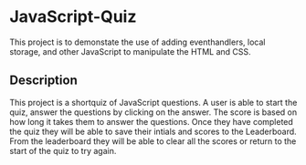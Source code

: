 # JavaScript-Quiz

This project is to demonstate the use of adding eventhandlers, local storage, and other JavaScript to manipulate the HTML and CSS. 

## Description
This project is a shortquiz of JavaScript questions. A user is able to start the quiz, answer the questions by clicking on the answer. The score is based on how long it takes them to answer the questions. Once they have completed the quiz they will be able to save their intials and scores to the Leaderboard. From the leaderboard they will be able to clear all the scores or return to the start of the quiz to try again. 

